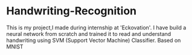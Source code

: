 # Handwriting-Recognition
This is my project,I made during internship at 'Eckovation'. I have build a neural network from scratch and trained it to read and understand handwriting using SVM (Support Vector Machine) Classifier. Based on MNIST

